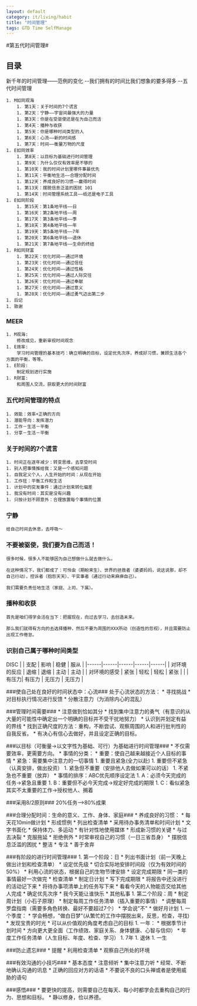 ```yaml
---
layout: default
category: it/living/habit
title: "时间管理"
tags: GTD Time SelfManage
---
```






#第五代时间管理#

## 目录 ##
新千年的时间管理——范例的变化 --我们拥有的时间比我们想象的要多得多 --五代时间管理

    1. M如同观海
        1. 第1天：关于时间的7个谎言 
        1. 第2天：宁静——宇宙间最强大的力量 
        1. 第3天：你是在受驱使还是在为自己而活 
        1. 第4天：播种与收获 
        1. 第5天：你是哪种时间类型的人 
        1. 第6天：心流——新的时间感 
        1. 第7天：时间——衡量万物的尺度 
    1. E如同效率
        1. 第8天：以目标为基础进行时间管理 
        1. 第9天：为什么仅仅有效率是不够的 
        1. 第10天：我的时间计划里哪件事最优先 
        1. 第11天：平衡地生活——合理分配时间 
        1. 第12天：养成良好的习惯——赢得时间 
        1. 第13天：摆脱信息泛滥的困扰 101 
        1. 第14天：时间管理系统工具——纸还是电子工具 
    1. E如同阶段 
        1. 第15天：第1条地平线——日 
        1. 第16天：第2条地平线——周 
        1. 第17天：第3条地平线——季 
        1. 第18天：第4条地平线——年 
        1. 第19天：第5条地平线——7年 
        1. 第20天：第6条地平线——退休 
        1. 第21天：第7条地平线——生命的终结 
    1. R如同财富
        1. 第22天：优化时间——通过环境 
        1. 第23天：优化时间——通过信任 
        1. 第24天：优化时间——通过性格 
        1. 第25天：优化时间——通过人际交往 
        1. 第26天：优化时间——通过奉献 
        1. 第27天：优化时间——通过意义 
        1. 第28天：优化时间——通过勇气迈出第二步 
    1. 后记
    1. 致谢

### MEER ###
    1. M观海:
        修改成见，重新审视时间观念
    1. E效率:
        学习时间管理的基本技巧：确立明确的目标，设定优先次序，养成好习惯，兼顾生活各个方面的平衡，等等。
    1. E阶段:
        制定规划进行实施
    1. R财富:
        和周围人交流，获取更大的时间财富

### 五代时间管理的特点 ###
    1. 效能：效率+正确的方向
    1. 潜能导向：发挥潜力
    1. 工作－生活－平衡
    1. 分享－生活－平衡

### 关于时间的7个谎言 ###
    1. 时间正在逐年减少：转变思维，去享受时间
    1. 别人把事情推给我：又是一个感知问题
    1. 自我定义个人，人生开始的时间：从现在开始
    1. 工作狂：平衡工作和生活
    1. 计划中的突发事件：通过计划来转化偏差
    1. 我没有时间：其实是没有兴趣
    1. 只按计划不顾意外：合理放置每个事情的位置

### 宁静 ###
    给自己时间去休息，去呼吸～

### 不要被驱使，我们要为自己而活！ ###
    很多时候，很多人不能够因为自己想做什么就去做什么。

    在这种情况下，我们都成了：可怜虫（期盼来生）、世界的拯救者（婆婆妈妈，说这说那，却不自己行动），控诉者（抱怨天天）、干实事者（通过行动来麻痹自己）。

    我们需要负责任地生活（家庭、上司、下属）。

### 播种和收获 ###
    首先是咱们得学会活在当下：把握现在，向过去学习，去创造未来。

    那么我们就得有方向的去选择播种，然后不要为周围的XXX所动（创造性的忽视），并且需要防止出现工作倦怠。

### 识别自己属于哪种时间类型 ###
DISC
|                |  支配 |  影响 |  稳健 |  服从 | 
|------|------|------|------|------|
|  对环境的反应  |  退缩 |  退缩 |  主动 |  主动 | 
|  对环境的感受  |  紧张 |  轻松 |  轻松 |  紧张 | 
|                |  有压力|  有压力    |  无压力 |   无压力  | 

###使自己处在良好的时间状态中：心流###
    处于心流状态的方法：
       * 寻找挑战
       * 对目标执行情况进行反馈
       * 分散注意力（为消除内心的混乱）

###管理时间需要###
    * 注意做到恰如其分
    * 找到集中注意力的勇气（有意识的从大量的可能性中确定出一个明确的目标并不受干扰地努力）
    * 认识到并划定有益的界线
    * 找到正确尺度的方法：重构，不断尝试、观察周围的人和进行批判性的自我反省。
    * 有决心有信心去做好，并且设定正确的目标。


###以目标（可衡量->以文字性为基础、可行）为基础进行时间管理###
    * 不仅需要效率，更需要方向。
    * 事情的分类：
      * 重要：使自己越来越接近个人目标的事情
      * 紧急：需要集中注意力的一切事情
         1. 重要且紧急(全力以赴)
         1. 重要但不紧急（认真安排，做出投资）
         1. 紧急但不重要（安排他人去做如果可以的话）
         1. 不紧急也不重要（放弃）
      * 事情的排序：ABC优先顺序设定法
         1.  A：必须今天完成的任务->紧急且重要
         1.  B：重要但不必今天完成->规定好完成的期限
         1.  C：看似紧急其实不太重要的工作->授权他人、搁着

###采用8/2原则###
    20%任务-->80%成果

###合理分配时间：生命的意义、工作、身体、家庭###
    * 养成良好的习惯：
        * 每天花10min做计划
        * 形成惯例
        * 列出检查清单
        * 采用待办事务清单和时间计划
        * 文字书面化
        * 保持体力、多运动
        * 有针对性地使用媒体
    * 形成新习惯的关键
        * 与过去决裂
        * 克服拖延
        * 拒绝例外
        * 时常审视自己的习惯（一日三省吾身）
    * 摆脱信息泛滥的困扰
        * 整洁
        * 专注
        * 善于舍弃

###有阶段的进行时间管理###
    1. 第一个阶段：日
        * 列出书面计划（前一天晚上做出计划和检查清单）
        * 设定优先级
        * 切合实际地安排时间段（仅为有效时间的50%）
        * 利用心流的状态，根据自己的生物节律安排
        * 设定完成期限
        * 同一类的事情最好一次做完
        * 检查清单
        * 制定日计划
        * 写下完成期限
        * 将报告中还没进行的活动记下来
        * 将待办事项清单上的任务写下来
        * 看看今天的人物能否交给其他人完成
        * 确定优先次序
        * 我今天能让谁快乐
        * 其他私事
    1. 第二个阶段：周
        * 制定周计划（小石子原理）
        * 制定每周工作任务清单（插入重要的事情）
        * 调整每周罗盘指南（需要多角色转换、最好不要超过7个）
        * 学会说"不"
        * 做好月计划
    1. 一个季度：
        * 学会畅想，"做白日梦"(从繁忙的工作中摆脱出来，反思，检查，寻找)
        * 发现宝贵的时光
        * 可以从价值观的角度考虑自己的目标 
    1. 一年：
        * 根据季节计划时间
        * 方向更大更全面（工作绩效、家庭关系、身体健康、心智与信仰）
        * 年度工作任务清单（人生目标、年度、检查、学习）
    1. 7年
    1. 退休
    1. 一生

###防止遗忘###
    * 提醒
    * 利用检查清单
    * 观察自己所处的环境

###有效沟通的小技巧###
    * 基本态度
    * 注意倾听
    * 集中注意力听
    * 经常、不断地确认沟通的讯息
    * 正确的回应对方的话语
    * 不要说不良的口头禅或者是使用威胁的语句

###感悟###
    * 要更快的提高，则需要自己在每天、每小时都学会去重构自己的行为、思想和目标。
    * 静以修身，俭以养德。
